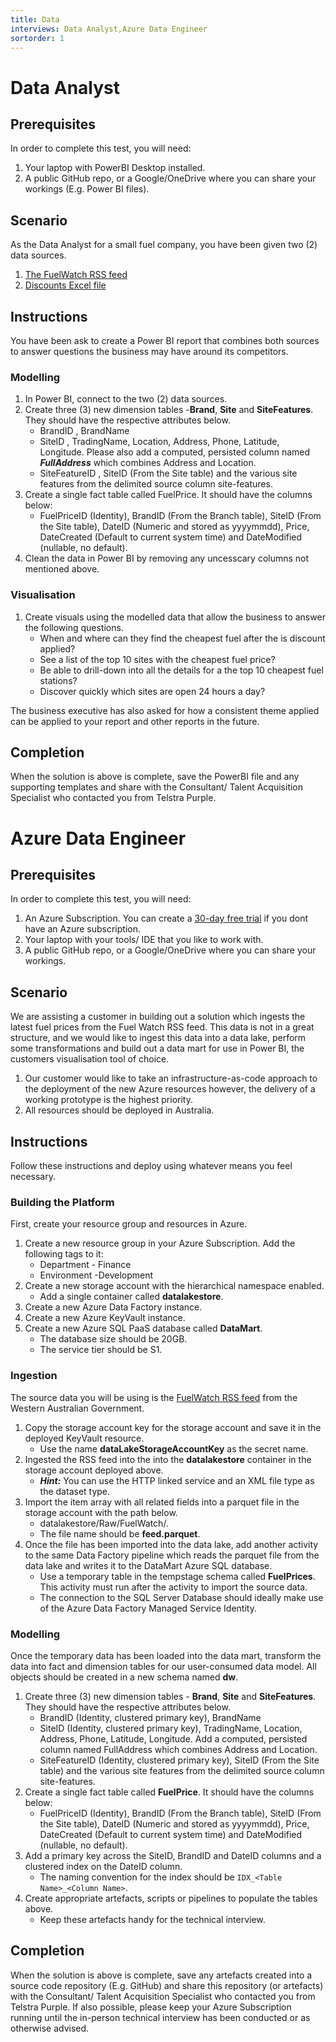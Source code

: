 ```yaml
---
title: Data
interviews: Data Analyst,Azure Data Engineer
sortorder: 1
---
```


# Data Analyst

## Prerequisites

In order to complete this test, you will need:

1. Your laptop with PowerBI Desktop installed.
2. A public GitHub repo, or a Google/OneDrive where you can share your workings (E.g. Power BI files).

## Scenario

As the Data Analyst for a small fuel company, you have been given two (2) data sources.

1. [The FuelWatch RSS feed](http://www.fuelwatch.wa.gov.au/fuelwatch/fuelWatchRSS)
2. [Discounts Excel file](code/discount.xlsx)

## Instructions

You have been ask to create a Power BI report that combines both sources to answer questions the business may have around its competitors.

### Modelling

1. In Power BI, connect to the two (2) data sources.
2. Create three (3) new dimension tables -**Brand**, **Site** and **SiteFeatures**. They should have the respective attributes below.
    - BrandID , BrandName
    - SiteID , TradingName, Location, Address, Phone, Latitude, Longitude. Please also add a computed, persisted column named ***FullAddress*** which combines Address and Location.
    - SiteFeatureID , SiteID (From the Site table) and the various site features from the delimited source column site-features.
3. Create a single fact table called FuelPrice. It should have the columns below:
    - FuelPriceID (Identity), BrandID (From the Branch table), SiteID (From the Site table), DateID (Numeric and stored as yyyymmdd), Price, DateCreated (Default to current system time) and DateModified (nullable, no default).
4. Clean the data in Power BI by removing any uncesscary columns not mentioned above.

### Visualisation

1. Create visuals using the modelled data that allow the business to answer the following questions.
    - When and where can they find the cheapest fuel after the is discount applied?
    - See a list of the top 10 sites with the cheapest fuel price?
    - Be able to drill-down into all the details for a the top 10 cheapest fuel stations?
    - Discover quickly which sites are open 24 hours a day?

The business executive has also asked for how a consistent theme applied can be applied to your report and other reports in the future.

## Completion

When the solution is above is complete, save the PowerBI file and any supporting templates and share with the Consultant/ Talent Acquisition Specialist who contacted you from Telstra Purple.

# Azure Data Engineer

## Prerequisites

In order to complete this test, you will need:

1. An Azure Subscription. You can create a [30-day free trial](https://azure.microsoft.com/en-au/free/) if you dont have an Azure subscription.
2. Your laptop with your tools/ IDE that you like to work with.
3. A public GitHub repo, or a Google/OneDrive where you can share your workings.

## Scenario

We are assisting a customer in building out a solution which ingests the latest fuel prices from the Fuel Watch RSS feed. This data is not in a great structure, and we would like to ingest this data into a data lake, perform some transformations and build out a data mart for use in Power BI, the customers visualisation tool of choice.

1. Our customer would like to take an infrastructure-as-code approach to the deployment of the new Azure resources however, the delivery of a working prototype is the highest priority.
2. All resources should be deployed in Australia.

## Instructions

Follow these instructions and deploy using whatever means you feel necessary.

### Building the Platform

First, create your resource group and resources in Azure.

1. Create a new resource group in your Azure Subscription. Add the following tags to it:
    - Department - Finance
    - Environment -Development
2. Create a new storage account with the hierarchical namespace enabled.
    - Add a single container called **datalakestore**.
3. Create a new Azure Data Factory instance.
4. Create a new Azure KeyVault instance.
5. Create a new Azure SQL PaaS database called **DataMart**.
    - The database size should be 20GB.
    - The service tier should be S1.

### Ingestion

The source data you will be using is the [FuelWatch RSS feed](http://www.fuelwatch.wa.gov.au/fuelwatch/fuelWatchRSS) from the Western Australian Government.

1. Copy the storage account key for the storage account and save it in the deployed KeyVault resource.
    - Use the name **dataLakeStorageAccountKey** as the secret name.
2. Ingested the RSS feed into the into the **datalakestore** container in the storage account deployed above.
    - ***Hint:*** You can use the HTTP linked service and an XML file type as the dataset type.
3. Import the item array with all related fields into a parquet file in the storage account with the path below.
    - datalakestore/Raw/FuelWatch/<Current date as format yyyy-mm-dd>. 
    - The file name should be **feed.parquet**.
4. Once the file has been imported into the data lake, add another activity to the same Data Factory pipeline which reads the parquet file from the data lake and writes it to the DataMart Azure SQL database. 
    - Use a temporary table in the tempstage schema called **FuelPrices**. This activity must run after the activity to import the source data. 
    - The connection to the SQL Server Database should ideally make use of the Azure Data Factory Managed Service Identity.

### Modelling

Once the temporary data has been loaded into the data mart, transform the data into fact and dimension tables for our user-consumed data model. All objects should be created in a new schema named **dw**.

1. Create three (3) new dimension tables - **Brand**, **Site** and **SiteFeatures**. They should have the respective attributes below.
    - BrandID (Identity, clustered primary key), BrandName
    - SiteID (Identity, clustered primary key), TradingName, Location, Address, Phone, Latitude, Longitude. Add a computed, persisted column named FullAddress which combines Address and Location.
    - SiteFeatureID (Identity, clustered primary key), SiteID (From the Site table) and the various site features from the delimited source column site-features.
2. Create a single fact table called **FuelPrice**. It should have the columns below:
    - FuelPriceID (Identity), BrandID (From the Branch table), SiteID (From the Site table), DateID (Numeric and stored as yyyymmdd), Price, DateCreated (Default to current system time) and DateModified (nullable, no default).
3. Add a primary key across the SiteID, BrandID and DateID columns and a clustered index on the DateID column.
    - The naming convention for the index should be ```IDX_<Table Name>_<Column Name>```.
4. Create appropriate artefacts, scripts or pipelines to populate the tables above.
    - Keep these artefacts handy for the technical interview.

## Completion

When the solution is above is complete, save any artefacts created into a source code repository (E.g. GitHub) and share this repository (or artefacts) with the Consultant/ Talent Acquisition Specialist who contacted you from Telstra Purple. If also possible, please keep your Azure Subscription running until the in-person technical interview has been conducted or as otherwise advised.
